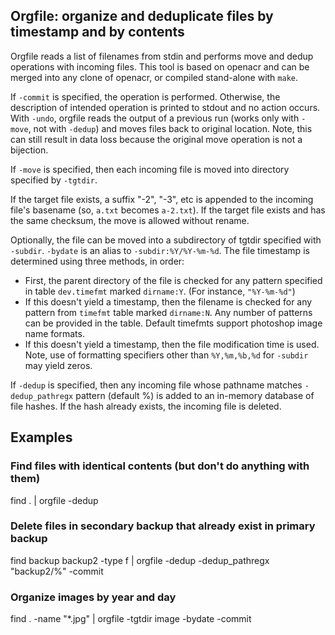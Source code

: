 ## Orgfile: organize and deduplicate files by timestamp and by contents

Orgfile reads a list of filenames from stdin and performs move and dedup operations with
incoming files. 
This tool is based on openacr and can be merged into any clone of openacr, or compiled stand-alone
with `make`.

If `-commit` is specified, the operation is performed. Otherwise, the description of intended
operation is printed to stdout and no action occurs.
With `-undo`, orgfile reads the output of a previous run (works only with `-move`, not with `-dedup`)
and moves files back to original location. Note, this can still result in data loss because the original move
operation is not a bijection.

If `-move` is specified, then each incoming file is moved into directory
specified by `-tgtdir`. 

If the target file exists, a suffix "-2", "-3", etc is appended 
to the incoming file's basename (so, `a.txt` becomes `a-2.txt`).
If the target file exists and has the same checksum, the move is allowed without rename.

Optionally, the file can be moved into a subdirectory of tgtdir specified with `-subdir`.
`-bydate` is an alias to `-subdir:%Y/%Y-%m-%d`. The file timestamp is determined 
using three methods, in order:
- First, the parent directory of the file is checked for any pattern specified in table `dev.timefmt` marked `dirname:Y`.
(For instance, `"%Y-%m-%d"`)
- If this doesn't yield a timestamp, then the filename is checked for any pattern from `timefmt` table marked `dirname:N`.
Any number of patterns can be provided in the table. Default timefmts support photoshop image name formats.
- If this doesn't yield a timestamp, then the file modification time is used.
Note, use of formatting specifiers other than `%Y,%m,%b,%d` for `-subdir` may
yield zeros.

If `-dedup` is specified, then any incoming file whose pathname matches `-dedup_pathregx` pattern (default %)
is added to an in-memory database of file hashes. If the hash already exists, the incoming file is deleted.

## Examples

### Find files with identical contents (but don't do anything with them)
find . | orgfile -dedup

### Delete files in secondary backup that already exist in primary backup
find backup backup2 -type f | orgfile -dedup -dedup_pathregx "backup2/%" -commit

### Organize images by year and day
find . -name "*.jpg" | orgfile -tgtdir image -bydate -commit

